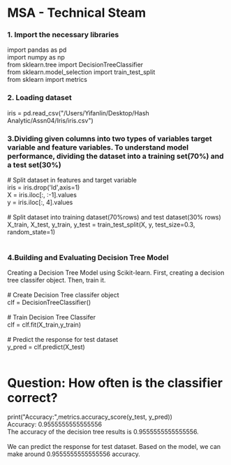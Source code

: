 # MSA - Technical Steam

<h3> 1. Import the necessary libraries</h3>
<div>	import pandas as pd </div>	
<div>	import numpy as np</div>	
<div>	from sklearn.tree import DecisionTreeClassifier  </div>	
<div>	from sklearn.model_selection import train_test_split </div>	
<div>	from sklearn import metrics </div>
	
<h3>2. Loading dataset </h3>
<div> iris = pd.read_csv("/Users/Yifanlin/Desktop/Hash Analytic/Assn04/Iris/iris.csv")</div>	

<h3>3.Dividing given columns into two types of variables target variable and feature variables. To understand model performance, dividing the dataset into a training set(70%) and a test set(30%) </h3>
<div> # Split dataset in features and target variable</div>

<div>	iris = iris.drop('Id',axis=1)</div>	
<div>	X = iris.iloc[:, :-1].values</div>	
<div>	y = iris.iloc[:, 4].values </div>
<br><div> # Split dataset into training dataset(70%rows) and test dataset(30% rows)</div>	
<div>X_train, X_test, y_train, y_test = train_test_split(X, y, test_size=0.3, random_state=1)</div></br>	

<h3> 4.Building  and Evaluating Decision Tree Model</h3>
<div> Creating a Decision Tree Model using Scikit-learn. First, creating a decision tree classifer object. Then, train it. </div>
<br><div># Create Decision Tree classifer object</div>	
<div>clf = DecisionTreeClassifier()</div>	
<br>
<div># Train Decision Tree Classifer </div>
<div>clf = clf.fit(X_train,y_train) </div></br>

<div># Predict the response for test dataset </div>
<div>y_pred = clf.predict(X_test) </div></br>

# Question: How often is the classifier correct?
<div>print("Accuracy:",metrics.accuracy_score(y_test, y_pred)) </div>
<div>Accuracy: 0.9555555555555556</div>
<div>The accuracy of the decision tree results is 0.9555555555555556.</div>
<br><div> We can predict the response for test dataset. Based on the model, we can make around 0.9555555555555556 accuracy. </div></br>
